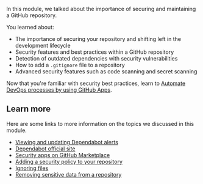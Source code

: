 In this module, we talked about the importance of securing and maintaining a GitHub repository.

You learned about:

- The importance of securing your repository and shifting left in the development lifecycle
- Security features and best practices within a GitHub repository
- Detection of outdated dependencies with security vulnerabilities
- How to add a `.gitignore` file to a repository
- Advanced security features such as code scanning and secret scanning

Now that you're familiar with security best practices, learn to [Automate DevOps processes by using GitHub Apps](/training/modules/automate-devops-github-apps/).

## Learn more

Here are some links to more information on the topics we discussed in this module.

- [Viewing and updating Dependabot alerts](https://docs.github.com/code-security/dependabot/dependabot-alerts/viewing-and-updating-dependabot-alerts)
- [Dependabot official site](https://github.com/dependabot)
- [Security apps on GitHub Marketplace](https://github.com/marketplace/category/security?azure-portal=true)
- [Adding a security policy to your repository](https://docs.github.com/code-security/getting-started/adding-a-security-policy-to-your-repository)
- [Ignoring files](https://docs.github.com/get-started/getting-started-with-git/ignoring-files)
- [Removing sensitive data from a repository](https://docs.github.com/authentication/keeping-your-account-and-data-secure/removing-sensitive-data-from-a-repository)
